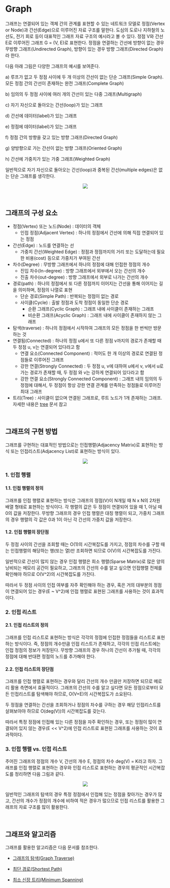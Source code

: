 # Graph

그래프는 연결되어 있는 객체 간의 관계를 표현할 수 있는 네트워크 모델로 정점(Vertex or Node)과 간선(Edge)으로 이루어진 자료 구조를 말한다. 도심의 도로나 지하철의 노선도, 전기 회로 등이 대표적인 그래프 자료 구조의 예시라고 볼 수 있다. 정점 V와 간선 E로 이루어진 그래프 G = (V, E)로 표현한다. 정점을 연결하는 간선에 방향이 없는 경우 무방향 그래프(Undirected Graph), 방향이 있는 경우 방향 그래프(Directed Graph)라 한다. 

다음 아래 그림은 다양한 그래프의 예시를 보여준다.

a) 루프가 없고 두 정점 사이에 두 개 이상의 간선이 없는 단순 그래프(Simple Graph). 모든 정점 간의 간선이 존재하는 완전 그래프(Complete Graph)

b) 임의의 두 정점 사이에 여러 개의 간선이 있는 다중 그래프(Multigraph)

c) 자기 자신으로 돌아오는 간선(loop)가 있는 그래프

d) 간선에 데이터(label)가 있는 그래프

e) 정점에 데이터(label)가 있는 그래프

f) 정점 간의 방향을 갖고 있는 방향 그래프(Directed Graph)

g) 양방향으로 가는 간선이 없는 방향 그래프(Oriented Graph)

h) 간선에 가중치가 있는 가중 그래프(Weighted Graph)

일반적으로 자기 자신으로 돌아오는 간선(loop)과 중복된 간선(multiple edges)은 없는 단순 그래프를 생각한다.

<p align="center"><img src="https://www.researchgate.net/profile/Pawel-Boguslawski/publication/265219734/figure/fig4/AS:652964947562502@1532690383548/Graphs-a-simple-graph-b-multigraph-c-pseudograph-d-labelled-graph-edges-e.png"></p>

<br>

## 그래프의 구성 요소

- 정점(Vertex) 또는 노드(Node) : 데이터의 객체
  - 인접 정점(Adjacent Vertex) : 하나의 정점에서 간선에 의해 직접 연결되어 있는 정점
- 간선(Edge) : 노드를 연결하는 선
  - 가중치 간선(Weighted Edge) : 정점과 정점까지의 거리 또는 도달하는데 필요한 비용(cost) 등으로 가중치가 부여된 간선
- 차수(Degree) : 무방향 그래프에서 하나의 정점에 대해 인접한 정점의 개수
  - 진입 차수(In-degree) : 방향 그래프에서 외부에서 오는 간선의 개수
  - 진출 차수(out-degree) : 방향 그래프에서 외부로 나가는 간선의 개수
- 경로(path) : 하나의 정점에서 또 다른 정점까지 이어지는 간선을 통해 이어지는 길을 의미하며, 정점의 나열로 표현
  - 단순 경로(Simple Path) : 반복되는 정점이 없는 경로
  - 사이클(Cycle) : 출발 정점과 도착 정점이 동일한 단순 경로
    - 순환 그래프(Cyclic Graph) : 그래프 내에 사이클이 존재하는 그래프
    - 비순환 그래프(Acyclic Graph) : 그래프 내에 사이클이 존재하지 않는 그래프
- 탐색(traverse) : 하나의 정점에서 시작하여 그래프의 모든 정점을 한 번씩만 방문하는 것
- 연결됨(Connected) : 하나의 정점 u에서 또 다른 정점 v까지의 경로가 존재할 때 두 정점 u, v는 연결되어 있다라고 함
  - 연결 요소(Connected Component) : 적어도 한 개 이상의 경로로 연결된 정점들로 이루어진 그래프
  - 강한 연결(Strongly Connected) : 두 정점 u, v에 대하여 u에서 v, v에서 u로 가는 경로가 존재할 때, 두 정점 와 v는 강하게 연결되어 있다라고 함
  - 강한 연결 요소(Strongly Connected Component) : 그래프 내의 임의의 두 정점에 대해서, 두 정점이 항상 강한 연결 관계를 만족하는 정점들로 이루어진 최대 그래프
- 트리(Tree) : 사이클이 없으며 연결된 그래프로, 루트 노드가 1개 존재하는 그래프. 자세한 내용은 [tree]() 문서 참고

<br>

## 그래프의 구현 방법

그래프를 구현하는 대표적인 방법으로는 인접행렬(Adjacency Matrix)로 표현하는 방식 또는 인접리스트(Adjacency List)로 표현하는 방식이 있다.

<p align="center"><img src="https://algorithmtutor.com/images/graph_representation_undirected.png"></p>

### 1. 인접 행렬

#### 1.1. 인접 행렬의 정의

그래프를 인접 행렬로 표현하는 방식은 그래프의 정점(V)이 N개일 때 N x N의 2차원 배열 형태로 표현하는 방식이다. 각 행렬의 값은 두 정점이 연결되어 있을 때 1, 아닐 때 0의 값을 저장한다. 무방향 그래프의 경우 인접 행렬은 대칭 행렬이 되고, 가중치 그래프의 경우 행렬의 각 값은 0과 1이 아닌 각 간선의 가중치 값을 저장한다.

#### 1.2. 인접 행렬의 장단점

두 정점 사이의 간선을 조회할 때는 O(1)의 시간복잡도를 가지고, 정점의 차수를 구할 때는 인접행렬의 해당하는 행(또는 열)만 조회하면 되므로 O(V)의 시간복잡도를 가진다.

일반적으로 간선이 많지 않는 경우 인접 행렬은 희소 행렬(Sparse Matrix)로 많은 양의 낭비되는 메모리 공간이 필요하고, 그래프의 간선의 수를 알고 싶으면 인접행렬 전체를 확인해야 하므로 O(V^2)의 시간복잡도를 가진다.

따라서 두 정점 사이의 인접 여부를 자주 확인해야 하는 경우, 혹은 거의 대부분의 정점이 연결되어 있는 경우(E ~ V^2)에 인접 행렬로 표현된 그래프를 사용하는 것이 효과적이다.

### 2. 인접 리스트

#### 2.1. 인접 리스트의 정의

그래프를 인접 리스트로 표현하는 방식은 각각의 정점에 인접한 정점들을 리스트로 표현하는 방식이다. 즉, 정점의 개수만큼 인접 리스트가 존재하고, 각각의 인접 리스트에는 인접 정점의 정보가 저장된다. 무방향 그래프의 경우 하나의 간선이 추가될 때, 각각의 정점에 대해 반대편 정점의 노드를 추가해야 한다.

#### 2.2. 인접 리스트의 장단점

그래프를 인접 행렬로 표현하는 경우와 달리 간선의 개수 만큼만 저장하면 되므로 메로리 활용 측면에서 효율적이다. 그래프의 간선의 수를 알고 싶다면 모든 정점으로부터 모든 인접리스트를 탐색해야 하므로, O(V+E)의 시간복잡도가 소요된다.

두 정점을 연결하는 간선을 조회하거나 정점의 차수를 구하는 경우 해당 인접리스트를 살펴보아야 하므로 O(deg(V))의 시간복잡도를 갖는다.

따라서 특정 정점에 인접해 있는 다른 정점을 자주 확인하는 경우, 또는 정점이 많이 연결되어 있지 않는 경우(E << V^2)에 인접 리스트로 표현된 그래프를 사용하는 것이 효과적이다. 

### 3. 인접 행렬 vs. 인접 리스트

주어진 그래프의 정점의 개수 V, 간선의 개수 E, 정점의 차수 deg(V) = K라고 하자. 그래프를 인접 행렬로 표현하는 경우와 인접 리스트로 표현하는 경우의 평균적인 시간복잡도를 정리하면 다음 그림과 같다.

<p align="center"><img src="https://miro.medium.com/max/1400/1*wDFBCIvMUBsz243VimOeRQ.png"></p>

일반적인 그래프의 탐색의 경우 특정 정점에서 인접해 있는 정점을 찾아가는 경우가 많고, 간선의 개수가 정점의 개수에 비하여 적은 경우가 많으므로 인접 리스트를 활용한 그래프의 자료 구조를 많이 활용한다.

<br>

## 그래프와 알고리즘

그래프를 활용한 알고리즘은 다음 문서를 참조한다.

- [그래프의 탐색(Graph Traverse)]()

- [최단 경로(Shortest Path)]()

- [최소 신장 트리(Minimum Spanning)]() 

  

